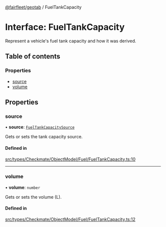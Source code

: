 [@fairfleet/geotab](../README.md) / FuelTankCapacity

# Interface: FuelTankCapacity

Represent a vehicle's fuel tank capacity and how it was derived.

## Table of contents

### Properties

- [source](FuelTankCapacity.md#source)
- [volume](FuelTankCapacity.md#volume)

## Properties

### source

• **source**: [`FuelTankCapacitySource`](../README.md#fueltankcapacitysource)

Gets or sets the tank capacity source.

#### Defined in

[src/types/Checkmate/ObjectModel/Fuel/FuelTankCapacity.ts:10](https://github.com/fairfleet/geotab/blob/d57d931/src/types/Checkmate/ObjectModel/Fuel/FuelTankCapacity.ts#L10)

___

### volume

• **volume**: `number`

Gets or sets the volume (L).

#### Defined in

[src/types/Checkmate/ObjectModel/Fuel/FuelTankCapacity.ts:12](https://github.com/fairfleet/geotab/blob/d57d931/src/types/Checkmate/ObjectModel/Fuel/FuelTankCapacity.ts#L12)
